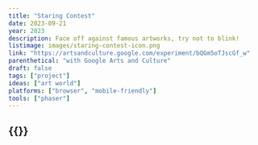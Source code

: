 ```yaml
---
title: "Staring Contest"
date: 2023-09-21
year: 2023
description: Face off against famous artworks, try not to blink!
listimage: images/staring-contest-icon.png
link: "https://artsandculture.google.com/experiment/bQGm5oTJscGf_w"
parenthetical: "with Google Arts and Culture"
draft: false
tags: ["project"]
ideas: ["art world"]
platforms: ["browser", "mobile-friendly"]
tools: ["phaser"]
---
```


## {{<param title >}}
